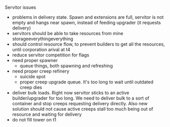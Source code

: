 Servitor issues

- problems in delivery state. Spawn and extensions are full, servitor is not empty and hangs near spawn, instead of feeding upgrader (it requests delivery)
- servitors should be able to take resources from mine storageeverythingeverything
- should control resource flow, to prevent builders to get all the resources, until corporation arival at t4
- reduce servitor competition for flags
- need proper spawner
	- queue things, both spawning and refreshing
- need proper creep refinery
	- suicide spot
	- proper creep upgrade queue. It's too long to wait until outdated creep dies 
- deliver bulk loads. Right now servitor sticks to an active builder/upgrader for too long. We need to deliver bulk to a sort of container and stop creeps requesting delivery directly. Also new solution should not cause active creeps stall too much being out of resource and waiting for delivery
- do not fill tower on t1


